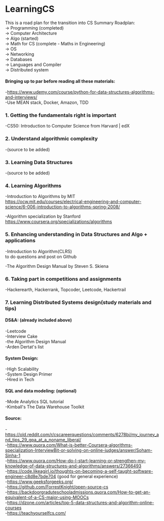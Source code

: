 # LearningCS
This is a road plan for the transition into CS
Summary Roadplan:  
-> Programming (completed)   
-> Computer Architecture  
-> Algo (started)  
-> Math for CS (complete - Maths in Engineering)  
-> OS  
-> Networking  
-> Databases  
-> Languages and Compiler  
-> Distributed system  

#### Bringing up to par before reading all these materials:
-https://www.udemy.com/course/python-for-data-structures-algorithms-and-interviews/  
-Use MEAN stack, Docker, Amazon, TDD  

### 1. Getting the fundamentals right is important
-CS50: Introduction to Computer Science from Harvard | edX

### 2. Understand algorithmic complexity
-(source to be added)

### 3. Learning Data Structures
-(source to be added)

### 4. Learning Algorithms
-Introduction to Algorithms by MIT  
https://ocw.mit.edu/courses/electrical-engineering-and-computer-science/6-006-introduction-to-algorithms-spring-2008/  

-Algorithm specialization by Stanford  
https://www.coursera.org/specializations/algorithms  

### 5. Enhancing understanding in Data Structures and Algo + applications
-Introduction to Algorithm(CLRS)  
to do questions and post on Github

-The Algorithm Design Manual by Steven S. Skiena  

### 6. Taking part in competitions and assignments
-Hackerearth, Hackerrank, Topcoder, Leetcode, Hackertrail  

### 7. Learning Distributed Systems design(study materials and tips) 
#### DS&A: (already included above)
-Leetcode  
-Interview Cake  
-the Algorithm Design Manual  
-Arden Dertat's list

#### System Design:
-High Scalability  
-System Design Primer  
-Hired in Tech  

#### SQL and data modeling: (optional)
-Mode Analytics SQL tutorial  
-Kimball's The Data Warehouse Toolkit  

#### Source:
-https://old.reddit.com/r/cscareerquestions/comments/6278bi/my_journey_and_tips_29_gpa_at_a_noname_liberal/  
-https://www.quora.com/What-is-better-Coursera-algorithms-specialization-InterviewBit-or-solving-on-online-judges/answer/Soham-Sinha-1  
-https://www.quora.com/How-do-I-start-learning-or-strengthen-my-knowledge-of-data-structures-and-algorithms/answers/27366493  
-https://code.likeagirl.io/thoughts-on-becoming-a-self-taught-software-engineer-c8d8e7bde704 (good for general experience)  
-https://www.geeksforgeeks.org/  
-https://github.com/ForrestKnight/open-source-cs  
-https://backdoorgraduteschooladmissions.quora.com/How-to-get-an-equivalent-of-a-CS-major-using-MOOCs  
-https://dzone.com/articles/top-5-data-structures-and-algorithm-online-courses  
-https://teachyourselfcs.com/  
